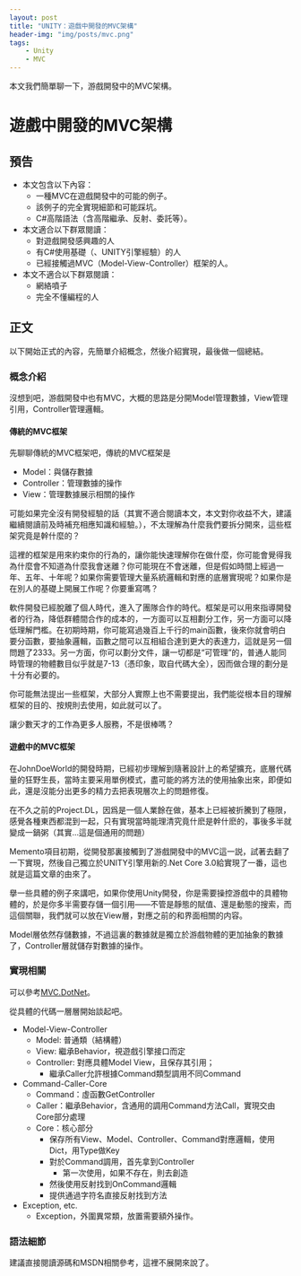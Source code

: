 ```yaml
---
layout: post
title: "UNITY：遊戲中開發的MVC架構"
header-img: "img/posts/mvc.png"
tags:
    - Unity
    - MVC
---
```


本文我們簡單聊一下，游戲開發中的MVC架構。

# 遊戲中開發的MVC架構

<!--more-->
## 預告

+ 本文包含以下內容：
    + 一種MVC在遊戲開發中的可能的例子。
    + 該例子的完全實現細節和可能踩坑。
    + C#高階語法（含高階繼承、反射、委託等）。
+ 本文適合以下群眾閱讀：
    + 對遊戲開發感興趣的人
    + 有C#使用基礎（、UNITY引擎經驗）的人
    + 已經接觸過MVC（Model-View-Controller）框架的人。
+ 本文不適合以下群眾閱讀：
    + 網絡噴子
    + 完全不懂編程的人

## 正文

以下開始正式的內容，先簡單介紹概念，然後介紹實現，最後做一個總結。

### 概念介紹

沒想到吧，游戲開發中也有MVC，大概的思路是分開Model管理數據，View管理引用，Controller管理邏輯。

#### 傳統的MVC框架

先聊聊傳統的MVC框架吧，傳統的MVC框架是
+ Model：與儲存數據
+ Controller：管理數據的操作
+ View：管理數據展示相關的操作

可能如果完全沒有開發經驗的話（其實不適合閱讀本文，本文對你收益不大，建議繼續閱讀前及時補充相應知識和經驗。），不太理解為什麼我們要拆分開來，這些框架究竟是幹什麼的？

這裡的框架是用來約束你的行為的，讓你能快速理解你在做什麼，你可能會覺得我為什麼會不知道為什麼我會迷離？你可能現在不會迷離，但是假如時間上經過一年、五年、十年呢？如果你需要管理大量系統邏輯和對應的底層實現呢？如果你是在別人的基礎上開展工作呢？你要重寫嗎？

軟件開發已經脫離了個人時代，進入了團隊合作的時代。框架是可以用來指導開發者的行為，降低群體間合作的成本的，一方面可以互相劃分工作，另一方面可以降低理解門檻。在初期時期，你可能寫過幾百上千行的main函數，後來你就會明白要分函數，要抽象邏輯，函數之間可以互相組合達到更大的表達力，這就是另一個問題了2333。另一方面，你可以劃分文件，讓一切都是“可管理”的，普通人能同時管理的物體數目似乎就是7-13（憑印象，取自代碼大全），因而做合理的劃分是十分有必要的。

你可能無法提出一些框架，大部分人實際上也不需要提出，我們能從根本目的理解框架的目的、按規則去使用，如此就可以了。

讓少數天才的工作為更多人服務，不是很棒嗎？

#### 遊戲中的MVC框架

在JohnDoeWorld的開發時期，已經初步理解到隨著設計上的希望擴充，底層代碼量的狂野生長，當時主要采用單例模式，盡可能的將方法的使用抽象出來，即便如此，還是沒能分出更多的精力去把表現層次上的問題修復。

在不久之前的Project.DL，因爲是一個人業餘在做，基本上已經被折騰到了極限，感覺各種東西都混到一起，只有實現當時能理清究竟什麽是幹什麽的，事後多半就變成一鍋粥（其實...這是個通用的問題）

Memento項目初期，從開發那裏接觸到了游戲開發中的MVC這一説，試著去翻了一下實現，然後自己獨立於UNITY引擎用新的.Net Core 3.0給實現了一番，這也就是這篇文章的由來了。

擧一些具體的例子來講吧，如果你使用Unity開發，你是需要操控游戲中的具體物體的，於是你多半需要存儲一個引用——不管是靜態的賦值、還是動態的搜索，而這個關聯，我們就可以放在View層，對應之前的和界面相關的内容。

Model層依然存儲數據，不過這裏的數據就是獨立於游戲物體的更加抽象的數據了，Controller層就儲存對數據的操作。


### 實現相關


可以參考[MVC.DotNet](https://github.com/Moons-Project/MVC.DotNet)。

從具體的代碼一層層開始談起吧。

+ Model-View-Controller
    + Model: 普通類（結構體）
    + View: 繼承Behavior，視遊戲引擎接口而定
    + Controller: 對應具體Model View，且保存其引用；
        + 繼承Caller允許根據Command類型調用不同Command
+ Command-Caller-Core
    + Command：虛函數GetController
    + Caller：繼承Behavior，含通用的調用Command方法Call，實現交由Core部分處理
    + Core：核心部分
        + 保存所有View、Model、Controller、Command對應邏輯，使用Dict，用Type做Key
        + 對於Command調用，首先拿到Controller
            + 第一次使用，如果不存在，則去創造
        + 然後使用反射找到OnCommand邏輯
        + 提供通過字符名直接反射找到方法
+ Exception, etc.
    + Exception，外圍異常類，放置需要額外操作。

### 語法細節

建議直接閱讀源碼和MSDN相關參考，這裡不展開來說了。

